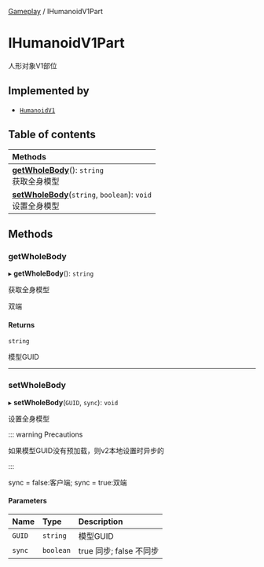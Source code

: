 [Gameplay](../modules/Gameplay.Gameplay.md) / IHumanoidV1Part

# IHumanoidV1Part <Badge type="tip" text="Interface" /> <Score text="IHumanoidV1Part" />

人形对象V1部位

## Implemented by

- [`HumanoidV1`](../classes/Gameplay.HumanoidV1.md)

## Table of contents

| Methods |
| :-----|
| **[getWholeBody](Gameplay.IHumanoidV1Part.md#getwholebody)**(): `string` <br> 获取全身模型|
| **[setWholeBody](Gameplay.IHumanoidV1Part.md#setwholebody)**(`string`, `boolean`): `void` <br> 设置全身模型|

## Methods

### getWholeBody <Score text="getWholeBody" /> 

▸ **getWholeBody**(): `string` <Badge type="tip" text="other" />

获取全身模型

双端

#### Returns

`string`

模型GUID

___

### setWholeBody <Score text="setWholeBody" /> 

▸ **setWholeBody**(`GUID`, `sync`): `void` <Badge type="tip" text="other" />

设置全身模型

::: warning Precautions

如果模型GUID没有预加载，则v2本地设置时异步的

:::

sync = false:客户端;
sync = true:双端

#### Parameters

| Name | Type | Description |
| :------ | :------ | :------ |
| `GUID` | `string` | 模型GUID |
| `sync` | `boolean` | true 同步; false 不同步 |

